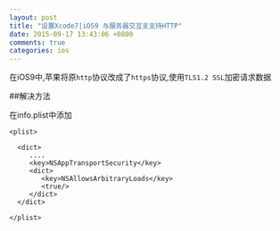 ```yaml
---
layout: post
title: "设置Xcode7|iOS9 与服务器交互支支持HTTP"
date: 2015-09-17 13:43:06 +0800
comments: true
categories: ios
---
```



在iOS9中,苹果将原`http`协议改成了`https`协议,使用`TLS1.2 SSL`加密请求数据

##解决方法

在info.plist中添加

```
<plist>

  <dict>
     ....
     <key>NSAppTransportSecurity</key>
     <dict>
        <key>NSAllowsArbitraryLoads</key>
        <true/>
     </dict>
  </dict>

</plist> 
```